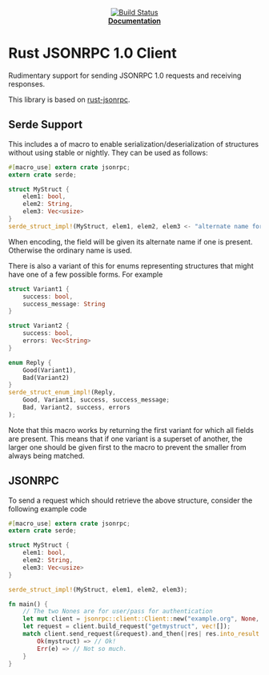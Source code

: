 <p align="center">
  <a href="https://travis-ci.org/jeandudey/jsonrpc-v1">
    <img src="https://travis-ci.org/jeandudey/jsonrpc-v1.svg?branch=master" alt="Build Status">
  </a>

  <br/>

  <strong>
    <a href="https://jeandudey.github.io/jsonrpc-v1">
      Documentation
    </a>
  </strong>
</p>

# Rust JSONRPC 1.0 Client

Rudimentary support for sending JSONRPC 1.0 requests and receiving responses.

This library is based on [rust-jsonrpc](https://github.com/apoelstra/rust-jsonrpc).

## Serde Support

This includes a of macro to enable serialization/deserialization of
structures without using stable or nightly. They can be used as follows:
```rust
#[macro_use] extern crate jsonrpc;
extern crate serde;

struct MyStruct {
    elem1: bool,
    elem2: String,
    elem3: Vec<usize>
}
serde_struct_impl!(MyStruct, elem1, elem2, elem3 <- "alternate name for elem3");
```
When encoding, the field will be given its alternate name if one is
present. Otherwise the ordinary name is used.

There is also a variant of this for enums representing structures that might
have one of a few possible forms. For example
```rust
struct Variant1 {
    success: bool,
    success_message: String
}

struct Variant2 {
    success: bool,
    errors: Vec<String>
}

enum Reply {
    Good(Variant1),
    Bad(Variant2)
}
serde_struct_enum_impl!(Reply,
    Good, Variant1, success, success_message;
    Bad, Variant2, success, errors
);
```
Note that this macro works by returning the first variant for which all
fields are present. This means that if one variant is a superset of another,
the larger one should be given first to the macro to prevent the smaller
from always being matched.

## JSONRPC

To send a request which should retrieve the above structure, consider the following
example code

```rust
#[macro_use] extern crate jsonrpc;
extern crate serde;

struct MyStruct {
    elem1: bool,
    elem2: String,
    elem3: Vec<usize>
}

serde_struct_impl!(MyStruct, elem1, elem2, elem3);

fn main() {
    // The two Nones are for user/pass for authentication
    let mut client = jsonrpc::client::Client::new("example.org", None, None);
    let request = client.build_request("getmystruct", vec![]);
    match client.send_request(&request).and_then(|res| res.into_result::<MyStruct>()) {
        Ok(mystruct) => // Ok!
        Err(e) => // Not so much.
    }
}

```

